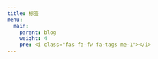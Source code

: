 ```yaml
---
title: 标签
menu:
  main:
    parent: blog
    weight: 4
    pre: <i class="fas fa-fw fa-tags me-1"></i>
---
```

